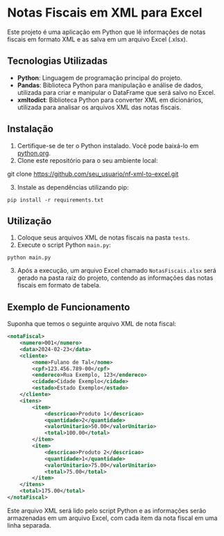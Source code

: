 # Notas Fiscais em XML para Excel

Este projeto é uma aplicação em Python que lê informações de notas fiscais em formato XML e as salva em um arquivo Excel (.xlsx).

## Tecnologias Utilizadas

- **Python**: Linguagem de programação principal do projeto.
- **Pandas**: Biblioteca Python para manipulação e análise de dados, utilizada para criar e manipular o DataFrame que será salvo no Excel.
- **xmltodict**: Biblioteca Python para converter XML em dicionários, utilizada para analisar os arquivos XML das notas fiscais.

## Instalação

1. Certifique-se de ter o Python instalado. Você pode baixá-lo em [python.org](https://www.python.org/downloads/).
2. Clone este repositório para o seu ambiente local:

git clone https://github.com/seu_usuario/nf-xml-to-excel.git

3. Instale as dependências utilizando pip:

```
pip install -r requirements.txt
```
## Utilização

1. Coloque seus arquivos XML de notas fiscais na pasta `tests`.
2. Execute o script Python `main.py`:

```
python main.py
```

3. Após a execução, um arquivo Excel chamado `NotasFiscais.xlsx` será gerado na pasta raiz do projeto, contendo as informações das notas fiscais em formato de tabela.

## Exemplo de Funcionamento

Suponha que temos o seguinte arquivo XML de nota fiscal:

```xml
<notaFiscal>
    <numero>001</numero>
    <data>2024-02-23</data>
    <cliente>
        <nome>Fulano de Tal</nome>
        <cpf>123.456.789-00</cpf>
        <endereco>Rua Exemplo, 123</endereco>
        <cidade>Cidade Exemplo</cidade>
        <estado>Estado Exemplo</estado>
    </cliente>
    <itens>
        <item>
            <descricao>Produto 1</descricao>
            <quantidade>2</quantidade>
            <valorUnitario>50.00</valorUnitario>
            <total>100.00</total>
        </item>
        <item>
            <descricao>Produto 2</descricao>
            <quantidade>1</quantidade>
            <valorUnitario>75.00</valorUnitario>
            <total>75.00</total>
        </item>
    </itens>
    <total>175.00</total>
</notaFiscal>
```
Este arquivo XML será lido pelo script Python e as informações serão armazenadas em um arquivo Excel, com cada item da nota fiscal em uma linha separada.
